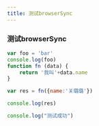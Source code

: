 ```yaml
---
title: 测试browserSync
---
```

### 测试browserSync

```javascript
var foo = 'bar'
console.log(foo)
function fn (data) {
	return '我叫'+data.name
}

var res = fn({name:'关璐璐'})

console.log(res)

console.log("测试成功")
```